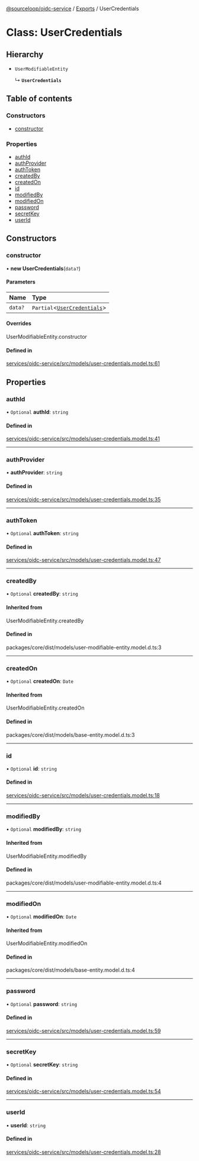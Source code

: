 [@sourceloop/oidc-service](../README.md) / [Exports](../modules.md) / UserCredentials

# Class: UserCredentials

## Hierarchy

- `UserModifiableEntity`

  ↳ **`UserCredentials`**

## Table of contents

### Constructors

- [constructor](UserCredentials.md#constructor)

### Properties

- [authId](UserCredentials.md#authid)
- [authProvider](UserCredentials.md#authprovider)
- [authToken](UserCredentials.md#authtoken)
- [createdBy](UserCredentials.md#createdby)
- [createdOn](UserCredentials.md#createdon)
- [id](UserCredentials.md#id)
- [modifiedBy](UserCredentials.md#modifiedby)
- [modifiedOn](UserCredentials.md#modifiedon)
- [password](UserCredentials.md#password)
- [secretKey](UserCredentials.md#secretkey)
- [userId](UserCredentials.md#userid)

## Constructors

### constructor

• **new UserCredentials**(`data?`)

#### Parameters

| Name | Type |
| :------ | :------ |
| `data?` | `Partial`<[`UserCredentials`](UserCredentials.md)\> |

#### Overrides

UserModifiableEntity.constructor

#### Defined in

[services/oidc-service/src/models/user-credentials.model.ts:61](https://github.com/sourcefuse/loopback4-microservice-catalog/blob/77bb890a2/services/oidc-service/src/models/user-credentials.model.ts#L61)

## Properties

### authId

• `Optional` **authId**: `string`

#### Defined in

[services/oidc-service/src/models/user-credentials.model.ts:41](https://github.com/sourcefuse/loopback4-microservice-catalog/blob/77bb890a2/services/oidc-service/src/models/user-credentials.model.ts#L41)

___

### authProvider

• **authProvider**: `string`

#### Defined in

[services/oidc-service/src/models/user-credentials.model.ts:35](https://github.com/sourcefuse/loopback4-microservice-catalog/blob/77bb890a2/services/oidc-service/src/models/user-credentials.model.ts#L35)

___

### authToken

• `Optional` **authToken**: `string`

#### Defined in

[services/oidc-service/src/models/user-credentials.model.ts:47](https://github.com/sourcefuse/loopback4-microservice-catalog/blob/77bb890a2/services/oidc-service/src/models/user-credentials.model.ts#L47)

___

### createdBy

• `Optional` **createdBy**: `string`

#### Inherited from

UserModifiableEntity.createdBy

#### Defined in

packages/core/dist/models/user-modifiable-entity.model.d.ts:3

___

### createdOn

• `Optional` **createdOn**: `Date`

#### Inherited from

UserModifiableEntity.createdOn

#### Defined in

packages/core/dist/models/base-entity.model.d.ts:3

___

### id

• `Optional` **id**: `string`

#### Defined in

[services/oidc-service/src/models/user-credentials.model.ts:18](https://github.com/sourcefuse/loopback4-microservice-catalog/blob/77bb890a2/services/oidc-service/src/models/user-credentials.model.ts#L18)

___

### modifiedBy

• `Optional` **modifiedBy**: `string`

#### Inherited from

UserModifiableEntity.modifiedBy

#### Defined in

packages/core/dist/models/user-modifiable-entity.model.d.ts:4

___

### modifiedOn

• `Optional` **modifiedOn**: `Date`

#### Inherited from

UserModifiableEntity.modifiedOn

#### Defined in

packages/core/dist/models/base-entity.model.d.ts:4

___

### password

• `Optional` **password**: `string`

#### Defined in

[services/oidc-service/src/models/user-credentials.model.ts:59](https://github.com/sourcefuse/loopback4-microservice-catalog/blob/77bb890a2/services/oidc-service/src/models/user-credentials.model.ts#L59)

___

### secretKey

• `Optional` **secretKey**: `string`

#### Defined in

[services/oidc-service/src/models/user-credentials.model.ts:54](https://github.com/sourcefuse/loopback4-microservice-catalog/blob/77bb890a2/services/oidc-service/src/models/user-credentials.model.ts#L54)

___

### userId

• **userId**: `string`

#### Defined in

[services/oidc-service/src/models/user-credentials.model.ts:28](https://github.com/sourcefuse/loopback4-microservice-catalog/blob/77bb890a2/services/oidc-service/src/models/user-credentials.model.ts#L28)
